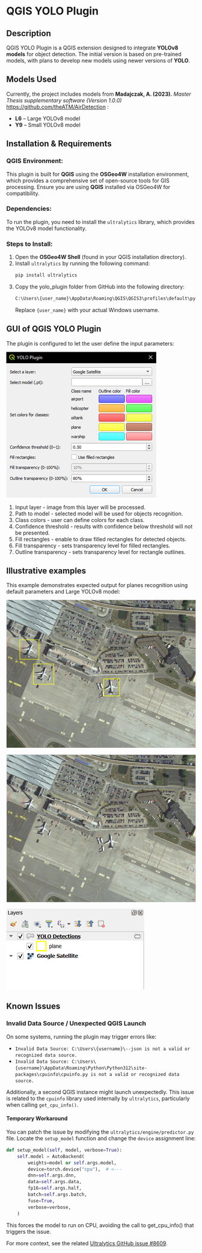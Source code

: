 # QGIS YOLO Plugin

## Description
QGIS YOLO Plugin is a QGIS extension designed to integrate **YOLOv8 models** for object detection. The initial version is based on pre-trained models, with plans to develop new models using newer versions of **YOLO**.

## Models Used
Currently, the project includes models from **Madajczak, A. (2023).** *Master Thesis supplementary software (Version 1.0.0)* https://github.com/theATM/AirDetection :
- **L6** – Large YOLOv8 model  
- **Y9** – Small YOLOv8 model  

## Installation & Requirements

### QGIS Environment:
This plugin is built for **QGIS** using the **OSGeo4W** installation environment, which provides a comprehensive set of open-source tools for GIS processing. Ensure you are using **QGIS** installed via OSGeo4W for compatibility.

### Dependencies:
To run the plugin, you need to install the `ultralytics` library, which provides the YOLOv8 model functionality.

### Steps to Install:
1. Open the **OSGeo4W Shell** (found in your QGIS installation directory).
2. Install `ultralytics` by running the following command:
   ```bash
   pip install ultralytics
   ```
3. Copy the yolo_plugin folder from GitHub into the following directory:
    ```bash
    C:\Users\{user_name}\AppData\Roaming\QGIS\QGIS3\profiles\default\python\plugins
    ```
    Replace `{user_name}` with your actual Windows username.

## GUI of QGIS YOLO Plugin
The plugin is configured to let the user define the input parameters:

![GUI](images/parameters.png)
1. Input layer - image from this layer will be processed.
2. Path to model - selected model will be used for objects recognition.
3. Class colors - user can define colors for each class.
4. Confidence threshold - results with confidence below threshold will not be presented.  
5. Fill rectangles - enable to draw filled rectangles for detected objects.
6. Fill transparency - sets transparency level for filled rectangles.
7. Outline transparency - sets transparency level for rectangle outlines.

## Illustrative examples
This example demonstrates expected output for planes recognition using default parameters and Large YOLOv8 model:

![input](images/example_input.png)

![output](images/example_output.png)

![layers](images/layer_output.png)

## Known Issues

### Invalid Data Source / Unexpected QGIS Launch

On some systems, running the plugin may trigger errors like:

- `Invalid Data Source: C:\Users\{username}\--json is not a valid or recognized data source.`
- `Invalid Data Source: C:\Users\{username}\AppData\Roaming\Python\Python312\site-packages\cpuinfo\cpuinfo.py is not a valid or recognized data source.`

Additionally, a second QGIS instance might launch unexpectedly. This issue is related to the `cpuinfo` library used internally by `ultralytics`, particularly when calling `get_cpu_info()`.  

#### Temporary Workaround

You can patch the issue by modifying the `ultralytics/engine/predictor.py` file. Locate the `setup_model` function and change the `device` assignment line:

```python
def setup_model(self, model, verbose=True):
    self.model = AutoBackend(
        weights=model or self.args.model,
        device=torch.device("cpu"),  # <---
        dnn=self.args.dnn,
        data=self.args.data,
        fp16=self.args.half,
        batch=self.args.batch,
        fuse=True,
        verbose=verbose,
    )
```

This forces the model to run on CPU, avoiding the call to get_cpu_info() that triggers the issue.

For more context, see the related [Ultralytics GitHub issue #8609](https://github.com/ultralytics/ultralytics/issues/8609).
